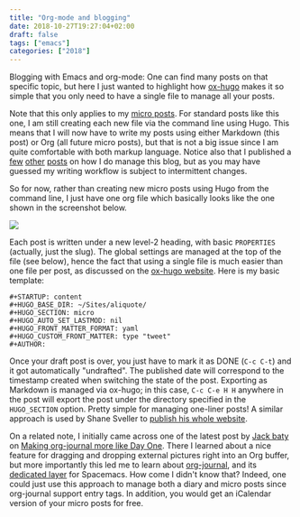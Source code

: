 ```yaml
---
title: "Org-mode and blogging"
date: 2018-10-27T19:27:04+02:00
draft: false
tags: ["emacs"]
categories: ["2018"]
---
```


Blogging with Emacs and org-mode: One can find many posts on that specific topic, but here I just wanted to highlight how [ox-hugo](https://ox-hugo.scripter.co) makes it so simple that you only need to have a single file to manage all your posts.

<!--more-->

Note that this only applies to my [micro posts](/micro). For standard posts like this one, I am still creating each new file via the command line using Hugo. This means that I will now have to write my posts using either Markdown (this post) or Org (all future micro posts), but that is not a big issue since I am quite comfortable with both markup language. Notice also that I published a [few](/post/notes-taking-workflow) [other](/post/migrating-to-hugo) [posts](/post/org-blogging) on how I do manage this blog, but as you may have guessed my writing workflow is subject to intermittent changes.

So for now, rather than creating new micro posts using Hugo from the command line, I just have one org file which basically looks like the one shown in the screenshot below.

![](/img/2018-10-27-19-05-22.png)

Each post is written under a new level-2 heading, with basic `PROPERTIES` (actually, just the slug). The global settings are managed at the top of the file (see below), hence the fact that using a single file is much easier than one file per post, as discussed on the [ox-hugo website](https://ox-hugo.scripter.co). Here is my basic template:

```{org}
#+STARTUP: content
#+HUGO_BASE_DIR: ~/Sites/aliquote/
#+HUGO_SECTION: micro
#+HUGO_AUTO_SET_LASTMOD: nil
#+HUGO_FRONT_MATTER_FORMAT: yaml
#+HUGO_CUSTOM_FRONT_MATTER: type "tweet"
#+AUTHOR:
```

Once your draft post is over, you just have to mark it as DONE (`C-c C-t`) and it got automatically "undrafted". The published date will correspond to the timestamp created when switching the state of the post. Exporting as Markdown is managed via ox-hugo; in this case, `C-c C-e H H` anywhere in the post will export the post under the directory specified in the `HUGO_SECTION` option. Pretty simple for managing one-liner posts! A similar approach is used by Shane Sveller to [publish his whole website](https://www.shanesveller.com/blog/2018/02/13/blogging-with-org-mode-and-ox-hugo/).

On a related note, I initially came across one of the latest post by [Jack baty](https://www.baty.net) on [Making org-journal more like Day One](https://www.baty.net/2018/making-org-journal-more-like-day-one/). There I learned about a nice feature for dragging and dropping external pictures right into an Org buffer, but more importantly this led me to learn about [org-journal](https://github.com/bastibe/org-journal), and its [dedicated layer](http://develop.spacemacs.org/layers/+emacs/org/README.html#org-journal-support) for Spacemacs. How come I didn't know that? Indeed, one could just use this approach to manage both a diary and micro posts since org-journal support entry tags. In addition, you would get an iCalendar version of your micro posts for free.
